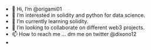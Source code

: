 - 👋 Hi, I’m @origami01
- 👀 I’m interested in solidity and python for data science.
- 🌱 I’m currently learning solidity.
- 💞️ I’m looking to collaborate on different web3 projects.
- 📫 How to reach me ... dm me on twitter @dixono12
- 

<!---
origami01/origami01 is a ✨ special ✨ repository because its `README.md` (this file) appears on your GitHub profile.
You can click the Preview link to take a look at your changes.
--->
